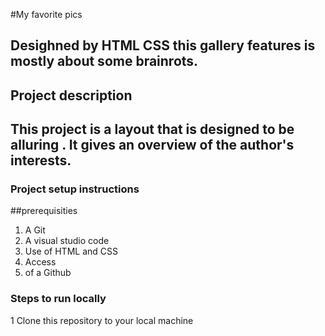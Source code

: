 #My favorite pics

Desighned by HTML CSS this gallery features is mostly about some brainrots.
---

## Project description

This project is a layout that is designed to be alluring . It gives an overview of the author's interests.
---

### Project setup instructions

##prerequisities
1. A Git
2. A visual studio code
3. Use of HTML and CSS
4. Access
5.  of a Github

   
### Steps to run locally
1 Clone this repository to your local machine



